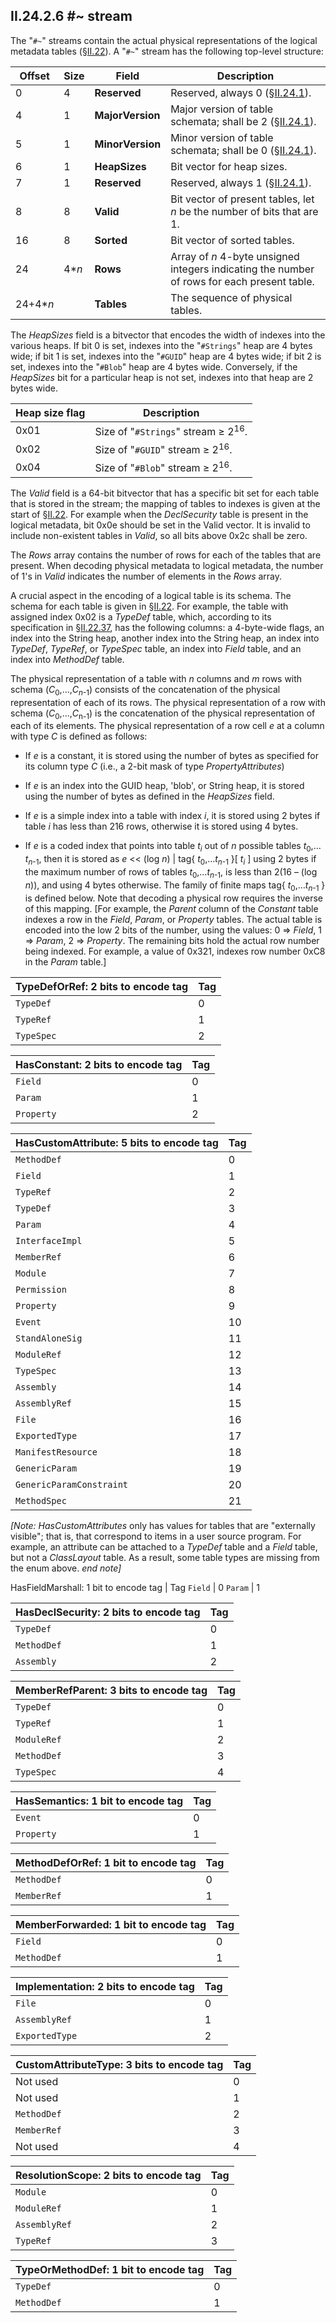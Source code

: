 ## II.24.2.6 #~ stream

The "`#~`" streams contain the actual physical representations of the logical metadata tables (§[II.22](#todo-missing-hyperlink)). A "`#~`" stream has the following top-level structure:

 Offset | Size | Field | Description
 ---- | ---- | ---- | ----
 0 | 4 | **Reserved** | Reserved, always 0 (§[II.24.1](#todo-missing-hyperlink)).
 4 | 1 | **MajorVersion** | Major version of table schemata; shall be 2 (§[II.24.1](#todo-missing-hyperlink)).
 5 | 1 | **MinorVersion** | Minor version of table schemata; shall be 0 (§[II.24.1](#todo-missing-hyperlink)).
 6 | 1 | **HeapSizes** | Bit vector for heap sizes.
 7 | 1 | **Reserved** | Reserved, always 1 (§[II.24.1](#todo-missing-hyperlink)).
 8 | 8 | **Valid** | Bit vector of present tables, let *n* be the number of bits that are 1.
 16 | 8 | **Sorted** | Bit vector of sorted tables.
 24 | 4\**n* | **Rows** | Array of *n* 4-byte unsigned integers indicating the number of rows for each present table.
 24+4\**n* | &nbsp; | **Tables** | The sequence of physical tables.

The _HeapSizes_ field is a bitvector that encodes the width of indexes into the various heaps.  If bit 0 is set, indexes into the "`#Strings`" heap are 4 bytes wide; if bit 1 is set, indexes into the "`#GUID`" heap are 4 bytes wide; if bit 2 is set, indexes into the "`#Blob`" heap are 4 bytes wide. Conversely, if the _HeapSizes_ bit for a particular heap is not set, indexes into that heap are 2 bytes wide.

 Heap size flag | Description
 ---- | ----
 0x01 | Size of "`#Strings`" stream &ge; 2<sup>16</sup>.
 0x02 | Size of "`#GUID`" stream &ge; 2<sup>16</sup>.
 0x04 | Size of "`#Blob`" stream &ge; 2<sup>16</sup>.

The _Valid_ field is a 64-bit bitvector that has a specific bit set for each table that is stored in the stream; the mapping of tables to indexes is given at the start of §[II.22](#todo-missing-hyperlink). For example when the _DeclSecurity_ table is present in the logical metadata, bit 0x0e should be set in the Valid vector. It is invalid to include non-existent tables in _Valid_, so all bits above 0x2c shall be zero.

The _Rows_ array contains the number of rows for each of the tables that are present. When decoding physical metadata to logical metadata, the number of 1's in _Valid_ indicates the number of elements in the _Rows_ array.

A crucial aspect in the encoding of a logical table is its schema. The schema for each table is given in §[II.22](#todo-missing-hyperlink). For example, the table with assigned index 0x02 is a _TypeDef_ table, which, according to its specification in §[II.22.37](#todo-missing-hyperlink), has the following columns: a 4-byte-wide flags, an index into the String heap, another index into the String heap, an index into _TypeDef_, _TypeRef_, or _TypeSpec_ table, an index into _Field_ table, and an index into _MethodDef_ table.

The physical representation of a table with *n* columns and *m* rows with schema (*C*<sub>0</sub>,&hellip;,*C*<sub>*n*-1</sub>) consists of the concatenation of the physical representation of each of its rows. The physical representation of a row with schema (*C*<sub>0</sub>,&hellip;,*C*<sub>n-1</sub>) is the concatenation of the physical representation of each of its elements. The physical representation of a row cell *e* at a column with type *C* is defined as follows:

 * If *e* is a constant, it is stored using the number of bytes as specified for its column type *C* (i.e., a 2-bit mask of type _PropertyAttributes_)

 * If *e* is an index into the GUID heap, 'blob', or String heap, it is stored using the number of bytes as defined in the *HeapSizes* field.

 * If *e* is a simple index into a table with index *i*, it is stored using 2 bytes if table *i* has less than 216 rows, otherwise it is stored using 4 bytes.

 * If *e* is a coded index that points into table *t*<sub>*i*</sub> out of *n* possible tables *t*<sub>0</sub>,&hellip;*t*<sub>*n*-1</sub>, then it is stored as *e* << (log *n*) | tag{ *t*<sub>0</sub>,&hellip;*t*<sub>*n*-1</sub> }\[ *t*<sub>*i*</sub> \] using 2 bytes if the maximum number of rows of tables *t*<sub>0</sub>,&hellip;*t*<sub>*n*-1</sub>, is less than 2(16 – (log *n*)), and using 4 bytes otherwise. The family of finite maps tag{ *t*<sub>0</sub>,&hellip;*t*<sub>*n*-1</sub> } is defined below. Note that decoding a physical row requires the inverse of this mapping. [For example, the _Parent_ column of the _Constant_ table indexes a row in the _Field_, _Param_, or _Property_ tables. The actual table is encoded into the low 2 bits of the number, using the values: 0 => _Field_, 1 => _Param_, 2 => _Property_. The remaining bits hold the actual row number being indexed. For example, a value of 0x321, indexes row number 0xC8 in the _Param_ table.]

 TypeDefOrRef: 2 bits to encode tag | Tag
 ---- | ----
 `TypeDef` | 0
 `TypeRef` | 1
 `TypeSpec` |  2

 HasConstant: 2 bits to encode tag | Tag
 ---- | ----
 `Field` | 0
 `Param` | 1
 `Property` | 2

HasCustomAttribute: 5 bits to encode tag | Tag
---- | ----
`MethodDef` | 0
`Field` | 1
`TypeRef` | 2
`TypeDef` | 3
`Param` | 4
`InterfaceImpl` | 5
`MemberRef` | 6
`Module` | 7
`Permission` | 8
`Property` | 9
`Event` | 10
`StandAloneSig` | 11
`ModuleRef` | 12
`TypeSpec` | 13
`Assembly` | 14
`AssemblyRef` | 15
`File` | 16
`ExportedType` | 17
`ManifestResource` | 18
`GenericParam` | 19
`GenericParamConstraint` | 20
`MethodSpec` | 21

_[Note:_ _HasCustomAttributes_ only has values for tables that are "externally visible"; that is, that correspond to items in a user source program. For example, an attribute can be attached to a _TypeDef_ table and a _Field_ table, but not a _ClassLayout_ table. As a result, some table types are missing from the enum above. _end note]_

 HasFieldMarshall: 1 bit to encode tag | Tag
 `Field` | 0
 `Param` | 1

 HasDeclSecurity: 2 bits to encode tag | Tag
 ---- | ----
 `TypeDef` | 0
 `MethodDef` | 1
 `Assembly` | 2

 MemberRefParent: 3 bits to encode tag | Tag
 ---- | ----
 `TypeDef` | 0
 `TypeRef` | 1
 `ModuleRef` | 2
 `MethodDef` | 3
 `TypeSpec` | 4

 HasSemantics: 1 bit to encode tag | Tag
 ---- | ----
 `Event` | 0
 `Property` | 1

 MethodDefOrRef: 1 bit to encode tag | Tag
 ---- | ----
 `MethodDef` | 0
 `MemberRef` | 1

 MemberForwarded: 1 bit to encode tag | Tag
 ---- | ----
 `Field` | 0
 `MethodDef` | 1

 Implementation: 2 bits to encode tag | Tag
 ---- | ----
 `File` | 0
 `AssemblyRef` | 1
 `ExportedType` | 2

 CustomAttributeType: 3 bits to encode tag | Tag
 ---- | ----
 Not used | 0
 Not used | 1
 `MethodDef` | 2
 `MemberRef` | 3
 Not used | 4

 ResolutionScope: 2 bits to encode tag | Tag
 ---- | ----
 `Module` | 0
 `ModuleRef` | 1
 `AssemblyRef` | 2
 `TypeRef` | 3

 TypeOrMethodDef: 1 bit to encode tag | Tag
 ---- | ----
 `TypeDef` | 0
 `MethodDef` | 1
